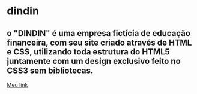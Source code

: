 # dindin
## o "DINDIN" é uma empresa fictícia de educação financeira, com seu site criado através de HTML e CSS, utilizando toda estrutura do HTML5 juntamente com um design exclusivo feito no CSS3 sem bibliotecas.

[Meu link](https://gabrieleagle.github.io/dindin/)

